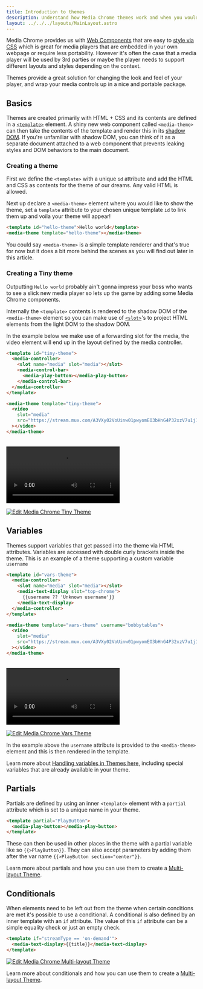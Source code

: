 ```yaml
---
title: Introduction to themes
description: Understand how Media Chrome themes work and when you would want to build a theme
layout: ../../../layouts/MainLayout.astro
---
```


Media Chrome provides us with [Web Components](https://developer.mozilla.org/en-US/docs/Web/Web_Components) 
that are easy to [style via CSS](./styling) which is great for media players 
that are embedded in your own webpage or require less portability. However it's 
often the case that a media player will be used by 3rd parties or 
maybe the player needs to support different layouts and styles depending on
the context.

Themes provide a great solution for changing the look and feel of your player,
and wrap your media controls up in a nice and portable package.

## Basics

Themes are created primarily with HTML + CSS and its contents are defined in a 
[`<template>`](https://developer.mozilla.org/en-US/docs/Web/HTML/Element/template)
element. 
A shiny new web component called `<media-theme>` can then take the contents of
the template and render this in its 
[shadow DOM](https://developer.mozilla.org/en-US/docs/Web/Web_Components/Using_shadow_DOM).
If you're unfamiliar with shadow DOM, you can think of it as a separate
document attached to a web component that prevents leaking styles and DOM behaviors
to the main document.

### Creating a theme

First we define the `<template>` with a unique `id` attribute and add the HTML
and CSS as contents for the theme of our dreams. Any valid HTML is allowed.

Next up declare a `<media-theme>` element where you would like to show the theme,
set a `template` attribute to your chosen unique template `id` to link them up
and voila your theme will appear!


```html
<template id="hello-theme">Hello world</template>
<media-theme template="hello-theme"></media-theme>
```

<template id="hello-theme">Hello world</template>
<blockquote>
  <media-theme template="hello-theme"></media-theme>
</blockquote>

You could say `<media-theme>` is a simple template renderer and that's true for now
but it does a bit more behind the scenes as you will find out later in this article.


### Creating a Tiny theme

Outputting `Hello world` probably ain't gonna impress your boss who wants to see
a slick new media player so lets up the game by adding some Media Chrome
components.

Internally the `<template>` contents is rendered to the shadow DOM of 
the `<media-theme>` element so you can make use of 
[`<slot>`](https://developer.mozilla.org/en-US/docs/Web/HTML/Element/slot)'s
to project HTML elements from the light DOM to the shadow DOM.

In the example below we make use of a forwarding slot for the media, the video
element will end up in the layout defined by the media controller.

```html
<template id="tiny-theme">
  <media-controller>
    <slot name="media" slot="media"></slot>
    <media-control-bar>
      <media-play-button></media-play-button>
    </media-control-bar>
  </media-controller>
</template>

<media-theme template="tiny-theme">
  <video
    slot="media"
    src="https://stream.mux.com/A3VXy02VoUinw01pwyomEO3bHnG4P32xzV7u1j1FSzjNg/high.mp4"
  ></video>
</media-theme>
```

<br>

<template id="tiny-theme">
  <media-controller>
    <slot name="media" slot="media"></slot>
    <media-control-bar>
      <media-play-button></media-play-button>
    </media-control-bar>
  </media-controller>
</template>

<media-theme template="tiny-theme">
  <video
    slot="media"
    src="https://stream.mux.com/A3VXy02VoUinw01pwyomEO3bHnG4P32xzV7u1j1FSzjNg/high.mp4"
  ></video>
</media-theme>

[![Edit Media Chrome Tiny Theme](https://codesandbox.io/static/img/play-codesandbox.svg)](https://codesandbox.io/s/trusting-rhodes-7d6y0v?fontsize=14&hidenavigation=1&theme=dark)


## Variables

Themes support variables that get passed into the theme via HTML attributes. Variables
are accessed with double curly brackets inside the theme. This is an example of a theme
supporting a custom variable `username`

```html
<template id="vars-theme">
  <media-controller>
    <slot name="media" slot="media"></slot>
    <media-text-display slot="top-chrome">
      {{username ?? 'Unknown username'}}
    </media-text-display>
  </media-controller>
</template>

<media-theme template="vars-theme" username="bobbytables">
  <video
    slot="media"
    src="https://stream.mux.com/A3VXy02VoUinw01pwyomEO3bHnG4P32xzV7u1j1FSzjNg/high.mp4"
  ></video>
</media-theme>
```

<br>

<template id="vars-theme">
  <media-controller>
    <slot name="media" slot="media"></slot>
    <media-text-display slot="top-chrome">
      {{username ?? 'Unknown username'}}
    </media-text-display>
  </media-controller>
</template>

<media-theme template="vars-theme" username="bobbytables">
  <video
    slot="media"
    src="https://stream.mux.com/A3VXy02VoUinw01pwyomEO3bHnG4P32xzV7u1j1FSzjNg/high.mp4"
  ></video>
</media-theme>

[![Edit Media Chrome Vars Theme](https://codesandbox.io/static/img/play-codesandbox.svg)](https://codesandbox.io/s/media-chrome-vars-theme-nejd49?fontsize=14&hidenavigation=1&theme=dark)

In the example above the `username` attribute is provided to the `<media-theme>` 
element and this is then rendered in the template.

Learn more about [Handling variables in Themes here](/en/themes/handling-variables), 
including special variables that are already available in your theme.

## Partials

Partials are defined by using an inner `<template>` element with a 
`partial` attribute which is set to a unique name in your theme.

```html
<template partial="PlayButton">
  <media-play-button></media-play-button>
</template>
```

These can then be used in other places in the theme with a partial variable 
like so `{{>PlayButton}}`. They can also accept parameters by adding them after 
the var name `{{>PlayButton section="center"}}`.

Learn more about partials and how you can use them to create a [Multi-layout Theme](/en/themes/multi-layout-themes).

## Conditionals

When elements need to be left out from 
the theme when certain conditions are met it's possible to use a conditional. 
A conditional is also defined by an inner template with an `if` attribute. 
The value of this `if` attribute can be a simple equality check or just an empty check.

```html
<template if="streamType == 'on-demand'">
  <media-text-display>{{title}}</media-text-display>
</template>
```

[![Edit Media Chrome Multi-layout Theme](https://codesandbox.io/static/img/play-codesandbox.svg)](https://codesandbox.io/s/media-chrome-multi-layout-theme-gwlon8?fontsize=14&hidenavigation=1&theme=dark)

Learn more about conditionals and how you can use them to create a [Multi-layout Theme](/en/themes/multi-layout-themes).


